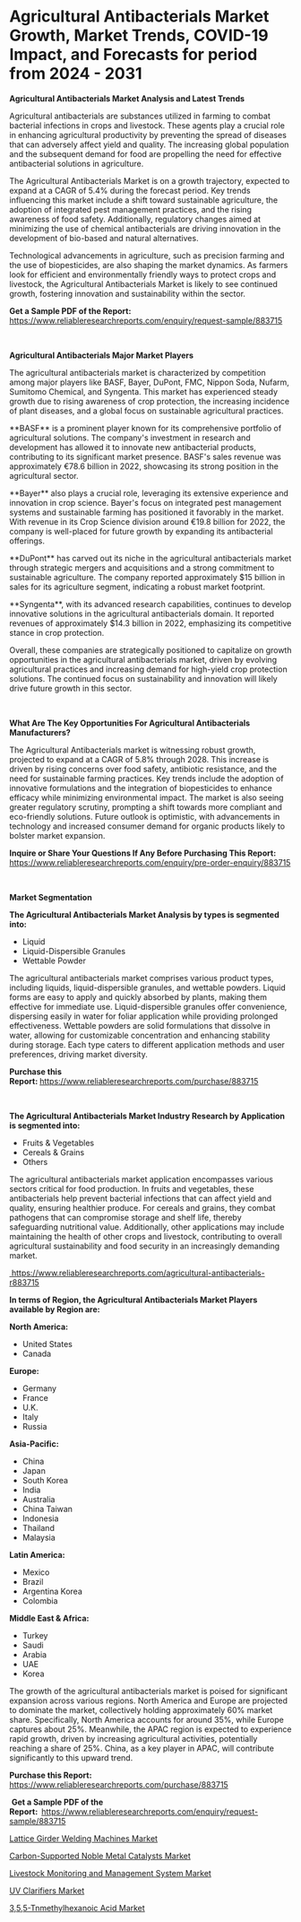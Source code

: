 <p><h1>Agricultural Antibacterials Market Growth, Market Trends, COVID-19 Impact, and Forecasts for period from 2024 - 2031</h1></p><p><strong>Agricultural Antibacterials Market Analysis and Latest Trends</strong></p>
<p><p>Agricultural antibacterials are substances utilized in farming to combat bacterial infections in crops and livestock. These agents play a crucial role in enhancing agricultural productivity by preventing the spread of diseases that can adversely affect yield and quality. The increasing global population and the subsequent demand for food are propelling the need for effective antibacterial solutions in agriculture.</p><p>The Agricultural Antibacterials Market is on a growth trajectory, expected to expand at a CAGR of 5.4% during the forecast period. Key trends influencing this market include a shift toward sustainable agriculture, the adoption of integrated pest management practices, and the rising awareness of food safety. Additionally, regulatory changes aimed at minimizing the use of chemical antibacterials are driving innovation in the development of bio-based and natural alternatives.</p><p>Technological advancements in agriculture, such as precision farming and the use of biopesticides, are also shaping the market dynamics. As farmers look for efficient and environmentally friendly ways to protect crops and livestock, the Agricultural Antibacterials Market is likely to see continued growth, fostering innovation and sustainability within the sector.</p></p>
<p><strong>Get a Sample PDF of the Report:&nbsp;</strong> <a href="https://www.reliableresearchreports.com/enquiry/request-sample/883715?utm_campaign=1734&utm_medium=2&utm_source=Github&utm_content=ia&utm_term=01112024&utm_id=agricultural-antibacterials">https://www.reliableresearchreports.com/enquiry/request-sample/883715</a></p>
<p>&nbsp;</p>
<p><strong>Agricultural Antibacterials Major Market Players</strong></p>
<p><p>The agricultural antibacterials market is characterized by competition among major players like BASF, Bayer, DuPont, FMC, Nippon Soda, Nufarm, Sumitomo Chemical, and Syngenta. This market has experienced steady growth due to rising awareness of crop protection, the increasing incidence of plant diseases, and a global focus on sustainable agricultural practices.</p><p>**BASF** is a prominent player known for its comprehensive portfolio of agricultural solutions. The company's investment in research and development has allowed it to innovate new antibacterial products, contributing to its significant market presence. BASF's sales revenue was approximately €78.6 billion in 2022, showcasing its strong position in the agricultural sector.</p><p>**Bayer** also plays a crucial role, leveraging its extensive experience and innovation in crop science. Bayer's focus on integrated pest management systems and sustainable farming has positioned it favorably in the market. With revenue in its Crop Science division around €19.8 billion for 2022, the company is well-placed for future growth by expanding its antibacterial offerings.</p><p>**DuPont** has carved out its niche in the agricultural antibacterials market through strategic mergers and acquisitions and a strong commitment to sustainable agriculture. The company reported approximately $15 billion in sales for its agriculture segment, indicating a robust market footprint.</p><p>**Syngenta**, with its advanced research capabilities, continues to develop innovative solutions in the agricultural antibacterials domain. It reported revenues of approximately $14.3 billion in 2022, emphasizing its competitive stance in crop protection.</p><p>Overall, these companies are strategically positioned to capitalize on growth opportunities in the agricultural antibacterials market, driven by evolving agricultural practices and increasing demand for high-yield crop protection solutions. The continued focus on sustainability and innovation will likely drive future growth in this sector.</p></p>
<p>&nbsp;</p>
<p><strong>What Are The Key Opportunities For Agricultural Antibacterials Manufacturers?</strong></p>
<p><p>The Agricultural Antibacterials market is witnessing robust growth, projected to expand at a CAGR of 5.8% through 2028. This increase is driven by rising concerns over food safety, antibiotic resistance, and the need for sustainable farming practices. Key trends include the adoption of innovative formulations and the integration of biopesticides to enhance efficacy while minimizing environmental impact. The market is also seeing greater regulatory scrutiny, prompting a shift towards more compliant and eco-friendly solutions. Future outlook is optimistic, with advancements in technology and increased consumer demand for organic products likely to bolster market expansion.</p></p>
<p><strong>Inquire or Share Your Questions If Any Before Purchasing This Report:</strong> <a href="https://www.reliableresearchreports.com/enquiry/pre-order-enquiry/883715?utm_campaign=1734&utm_medium=2&utm_source=Github&utm_content=ia&utm_term=01112024&utm_id=agricultural-antibacterials">https://www.reliableresearchreports.com/enquiry/pre-order-enquiry/883715</a></p>
<p>&nbsp;</p>
<p><strong>Market Segmentation</strong></p>
<p><strong>The Agricultural Antibacterials Market Analysis by types is segmented into:</strong></p>
<p><ul><li>Liquid</li><li>Liquid-Dispersible Granules</li><li>Wettable Powder</li></ul></p>
<p><p>The agricultural antibacterials market comprises various product types, including liquids, liquid-dispersible granules, and wettable powders. Liquid forms are easy to apply and quickly absorbed by plants, making them effective for immediate use. Liquid-dispersible granules offer convenience, dispersing easily in water for foliar application while providing prolonged effectiveness. Wettable powders are solid formulations that dissolve in water, allowing for customizable concentration and enhancing stability during storage. Each type caters to different application methods and user preferences, driving market diversity.</p></p>
<p><strong>Purchase this Report:&nbsp;</strong><a href="https://www.reliableresearchreports.com/purchase/883715?utm_campaign=1734&utm_medium=2&utm_source=Github&utm_content=ia&utm_term=01112024&utm_id=agricultural-antibacterials">https://www.reliableresearchreports.com/purchase/883715</a></p>
<p>&nbsp;</p>
<p><strong>The Agricultural Antibacterials Market Industry Research by Application is segmented into:</strong></p>
<p><ul><li>Fruits & Vegetables</li><li>Cereals & Grains</li><li>Others</li></ul></p>
<p><p>The agricultural antibacterials market application encompasses various sectors critical for food production. In fruits and vegetables, these antibacterials help prevent bacterial infections that can affect yield and quality, ensuring healthier produce. For cereals and grains, they combat pathogens that can compromise storage and shelf life, thereby safeguarding nutritional value. Additionally, other applications may include maintaining the health of other crops and livestock, contributing to overall agricultural sustainability and food security in an increasingly demanding market.</p></p>
<p><a href="https://www.reliableresearchreports.com/agricultural-antibacterials-r883715?utm_campaign=1734&utm_medium=2&utm_source=Github&utm_content=ia&utm_term=01112024&utm_id=agricultural-antibacterials">&nbsp;https://www.reliableresearchreports.com/agricultural-antibacterials-r883715</a></p>
<p><strong>In terms of Region, the Agricultural Antibacterials Market Players available by Region are:</strong></p>
<p>
    <p> <strong> North America: </strong>
        <ul>
            <li>United States</li>
            <li>Canada</li>
        </ul>
        </p> 
    <p> <strong> Europe: </strong>
        <ul>
            <li>Germany</li>
            <li>France</li>
            <li>U.K.</li>
            <li>Italy</li>
            <li>Russia</li>
        </ul>
        </p> 
    <p> <strong> Asia-Pacific: </strong>
        <ul>
            <li>China</li>
            <li>Japan</li>
            <li>South Korea</li>
            <li>India</li>
            <li>Australia</li>
            <li>China Taiwan</li>
            <li>Indonesia</li>
            <li>Thailand</li>
            <li>Malaysia</li>
        </ul>
        </p> 
    <p> <strong> Latin America: </strong>
        <ul>
            <li>Mexico</li>
            <li>Brazil</li>
            <li>Argentina Korea</li>
            <li>Colombia</li>
        </ul>
        </p> 
    <p> <strong> Middle East & Africa: </strong>
        <ul>
            <li>Turkey</li>
            <li>Saudi</li>
            <li>Arabia</li>
            <li>UAE</li>
            <li>Korea</li>
        </ul>
    </p>
    </p>
<p><p>The growth of the agricultural antibacterials market is poised for significant expansion across various regions. North America and Europe are projected to dominate the market, collectively holding approximately 60% market share. Specifically, North America accounts for around 35%, while Europe captures about 25%. Meanwhile, the APAC region is expected to experience rapid growth, driven by increasing agricultural activities, potentially reaching a share of 25%. China, as a key player in APAC, will contribute significantly to this upward trend.</p></p>
<p><strong>Purchase this Report: </strong><a href="https://www.reliableresearchreports.com/purchase/883715?utm_campaign=1734&utm_medium=2&utm_source=Github&utm_content=ia&utm_term=01112024&utm_id=agricultural-antibacterials">https://www.reliableresearchreports.com/purchase/883715</a></p>
<p>&nbsp;<strong>Get a Sample PDF of the Report:&nbsp;&nbsp;</strong><a href="https://www.reliableresearchreports.com/enquiry/request-sample/883715?utm_campaign=1734&utm_medium=2&utm_source=Github&utm_content=ia&utm_term=01112024&utm_id=agricultural-antibacterials">https://www.reliableresearchreports.com/enquiry/request-sample/883715</a></p>
<p><strong></strong></p>
<p><p><a href="https://www.linkedin.com/pulse/lattice-girder-welding-machines-market-size-share-trends-rsmce?utm_campaign=1734&utm_medium=2&utm_source=Github&utm_content=ia&utm_term=01112024&utm_id=agricultural-antibacterials">Lattice Girder Welding Machines Market</a></p><p><a href="https://www.linkedin.com/pulse/carbon-supported-noble-metal-catalysts-spectrum-usage-patterns-dwave?utm_campaign=1734&utm_medium=2&utm_source=Github&utm_content=ia&utm_term=01112024&utm_id=agricultural-antibacterials">Carbon-Supported Noble Metal Catalysts Market</a></p><p><a href="https://github.com/ygfu6u/Market-Research-Report-List-1/blob/main/livestock-monitoring-and-management-system-market.md?utm_campaign=1734&utm_medium=2&utm_source=Github&utm_content=ia&utm_term=01112024&utm_id=agricultural-antibacterials">Livestock Monitoring and Management System Market</a></p><p><a href="https://www.linkedin.com/pulse/uv-clarifiers-market-growth-segmentation-regional-analysis-xj9ke?utm_campaign=1734&utm_medium=2&utm_source=Github&utm_content=ia&utm_term=01112024&utm_id=agricultural-antibacterials">UV Clarifiers Market</a></p><p><a href="https://www.linkedin.com/pulse/consumer-behavior-shifts-355-tnmethylhexanoic-acid-market-tdpie?utm_campaign=1734&utm_medium=2&utm_source=Github&utm_content=ia&utm_term=01112024&utm_id=agricultural-antibacterials">3,5,5-Tnmethylhexanoic Acid Market</a></p></p>